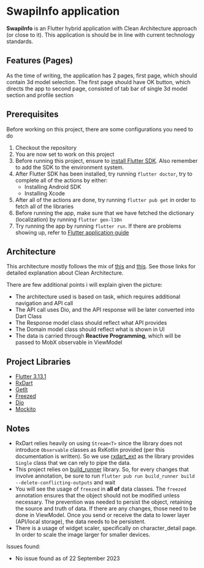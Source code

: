 # SwapiInfo application

**SwapiInfo** is an Flutter hybrid application with Clean Architecture approach (or close to it).
This application is should be in line with current technology standards.

## Features (Pages)

As the time of writing, the application has 2 pages, first page, which should contain 3d model
selection.
The first page should have OK button, which directs the app to second page, consisted of tab bar of
single 3d model section and profile section

## Prerequisites

Before working on this project, there are some configurations you need to do

1. Checkout the repository
2. You are now set to work on this project
3. Before running this project, ensure
   to [install Flutter SDK](https://docs.flutter.dev/get-started/install). Also remember to add the
   SDK to the environment system.
4. After Flutter SDK has been installed, try running `flutter doctor`, try to complete all of the
   actions by either:
    - Installing Android SDK
    - Installing Xcode
5. After all of the actions are done, try running `flutter pub get` in order to fetch all of the
   libraries
6. Before running the app, make sure that we have fetched the dictionary (localization) by
   running `flutter gen-l10n`
7. Try running the app by running `flutter run`. If there are problems showing up, refer
   to [Flutter application guide](https://appmaking.com/run-flutter-apps-on-android-device/)

## Architecture

This architecture mostly follows the mix of [this](https://github.com/andrejoshua/alphavantageapp)
and [this](https://github.com/andrejoshua/covid-apps). See those links for detailed explanation
about Clean Architecture.

There are few additional points i will explain given the picture:

* The architecture used is based on task, which requires additional navigation and API call
* The API call uses Dio, and the API response will be later converted into
  Dart Class
* The Response model class should reflect what API provides
* The Domain model class should reflect what is shown in UI
* The data is carried through **Reactive Programming**, which will be passed to MobX observable in
  ViewModel

## Project Libraries

* [Flutter 3.13.1](https://docs.flutter.dev/release/release-notes/release-notes-3.13.0)
* [RxDart](https://pub.dev/packages/rxdart)
* [GetIt](https://pub.dev/packages/get_it)
* [Freezed](https://pub.dev/packages/freezed)
* [Dio](https://pub.dev/packages/dio)
* [Mockito](https://pub.dev/packages/mockito)

## Notes

- RxDart relies heavily on using `Stream<T>` since the library does not introduce `Observable`
  classes as RxKotlin provided (per this documentation is written). So we
  use [rxdart_ext](https://pub.dev/packages/rxdart_ext) as the library provides `Single` class that
  we can rely to pipe the data.
- This project relies on [build_runner](https://dart.dev/tools/build_runner) library. So, for every
  changes that involve annotation, be
  sure to run `flutter pub run build_runner build --delete-conflicting-outputs` and wait
- You will see the usage of `freezed` in **all of** data classes. The `freezed` annotation ensures
  that the object should not be modified unless necessary. The prevention was needed to persist the
  object, retaining the source and truth of data. If there are any changes, those need to be done in
  ViewModel. Once you send or receive the data to lower layer (API/local storage), the data needs to
  be persistent.
- There is a usage of widget scaler, specifically on character_detail page. In order to scale the
  image larger for smaller devices.

Issues found:

* No issue found as of 22 September 2023
